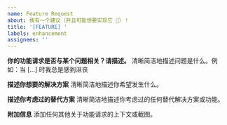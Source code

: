 ```yaml
---
name: Feature Request
about: 我有一个建议（并且可能想要实现它 🙂）！
title: '[FEATURE] '
labels: enhancement
assignees: ''
---
```


**你的功能请求是否与某个问题相关？请描述。**
清晰简洁地描述问题是什么。例如：当 [...] 时我总是感到沮丧

**描述你想要的解决方案**
清晰简洁地描述你希望发生什么。

**描述你考虑过的替代方案**
清晰简洁地描述你考虑过的任何替代解决方案或功能。

**附加信息**
添加任何其他关于功能请求的上下文或截图。
